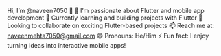 Hi, I’m @naveen7050 👋
👀 I’m passionate about Flutter and mobile app development
🌱 Currently learning and building projects with Flutter
🤝 Looking to collaborate on exciting Flutter-based projects
📫 Reach me at: naveenmehta7050@gmail.com
😄 Pronouns: He/Him
⚡ Fun fact: I enjoy turning ideas into interactive mobile apps!

<!---
naveen7050/naveen7050 is a ✨ special ✨ repository because its `README.md` (this file) appears on your GitHub profile.
You can click the Preview link to take a look at your changes.
--->
